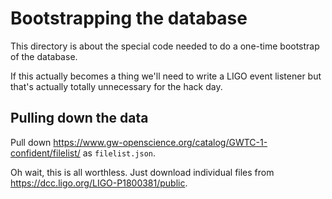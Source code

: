 # Bootstrapping the database

This directory is about the special code needed to do a one-time bootstrap of
the database.

If this actually becomes a thing we'll need to write a LIGO event listener
but that's actually totally unnecessary for the hack day.

## Pulling down the data

Pull down <https://www.gw-openscience.org/catalog/GWTC-1-confident/filelist/>
as `filelist.json`.

Oh wait, this is all worthless. Just download individual files from
<https://dcc.ligo.org/LIGO-P1800381/public>.
